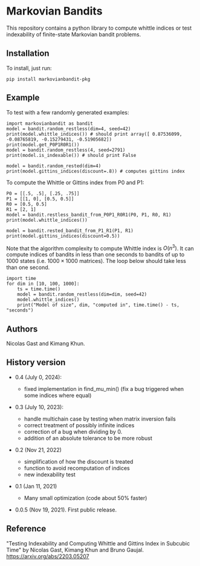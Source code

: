 # Markovian Bandits

This repository contains a python library to compute whittle indices or test indexability of finite-state Markovian bandit problems.

## Installation

To install, just run:
```
pip install markovianbandit-pkg
```

## Example

To test with a few randomly generated examples:
```
import markovianbandit as bandit
model = bandit.random_restless(dim=4, seed=42)
print(model.whittle_indices()) # should print array([ 0.87536099, -0.08765819, -0.15279431, -0.51905682])
print(model.get_P0P1R0R1())
model = bandit.random_restless(4, seed=2791)
print(model.is_indexable()) # should print False

model = bandit.random_rested(dim=4)
print(model.gittins_indices(discount=.8)) # computes gittins index
```

To compute the Whittle or Gittins index from P0 and P1:
```
P0 = [[.5, .5], [.25, .75]]
P1 = [[1, 0], [0.5, 0.5]]
R0 = [0.5, 0.5]
R1 = [2, 1]
model = bandit.restless_bandit_from_P0P1_R0R1(P0, P1, R0, R1)
print(model.whittle_indices())

model = bandit.rested_bandit_from_P1_R1(P1, R1)
print(model.gittins_indices(discount=0.5))
```

Note that the algorithm complexity to compute Whittle index is $O(n^3)$. It can compute indices of bandits in less than one seconds to bandits of up to $1000$ states (i.e. $1000\times 1000$ matrices). The loop below should take less than one second.
```
import time
for dim in [10, 100, 1000]:
    ts = time.time()
    model = bandit.random_restless(dim=dim, seed=42)
    model.whittle_indices()
    print("Model of size", dim, "computed in", time.time() - ts, "seconds")
```

## Authors

Nicolas Gast and Kimang Khun. 

## History version

- 0.4 (July 0, 2024):
  - fixed implementation in find_mu_min() (fix a bug triggered when some indices where equal)

- 0.3 (July 10, 2023): 
  - handle multichain case by testing when matrix inversion fails
  - correct treatment of possibly infinite indices
  - correction of a bug when dividing by 0.
  - addition of an absolute tolerance to be more robust

- 0.2 (Nov 21, 2022)
  - simplification of how the discount is treated
  - function to avoid recomputation of indices
  - new indexability test

- 0.1 (Jan 11, 2021)
  - Many small optimization (code about 50% faster)

- 0.0.5 (Nov 19, 2021). First public release.
## Reference

"Testing Indexability and Computing Whittle and Gittins Index in Subcubic Time" by Nicolas Gast, Kimang Khun and Bruno Gaujal.
https://arxiv.org/abs/2203.05207 
